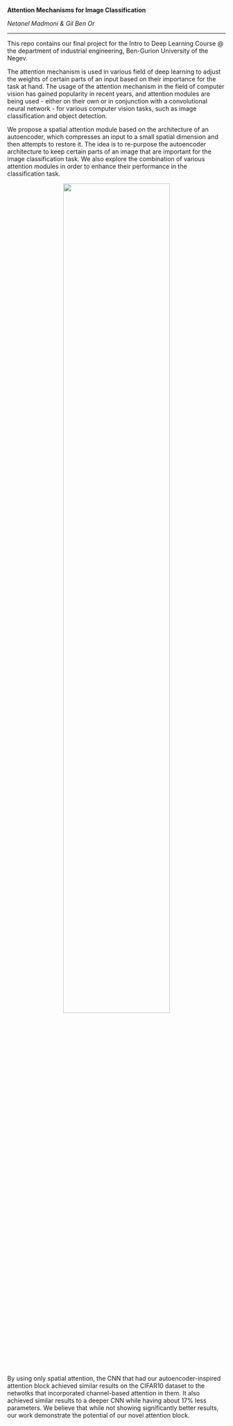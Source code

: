 **Attention Mechanisms for Image Classification**

*Netanel Madmoni & Gil Ben Or*

---

This repo contains our final project for the Intro to Deep Learning Course @ the department of industrial engineering, Ben-Gurion University of the Negev.

The attention mechanism is used in various field of deep learning to adjust the weights of certain parts of an input based on their importance for the task at hand. The usage of the attention mechanism in the field of computer vision has gained popularity in recent years, and attention modules are being used - either on their own or in conjunction with a convolutional neural network -  for various computer vision tasks, such as image classification and object detection.

We propose a spatial attention module based on the architecture of an autoencoder, which compresses an input to a small spatial dimension and then attempts to restore it. The idea is to re-purpose the autoencoder architecture to keep certain parts of an image that are important for the image classification task. We also explore the combination of various attention modules in order to enhance their performance in the classification task.
<p align="center">
<img src="https://github.com/MNetanel/dl_project_cnn_attention/assets/20209534/5d90ddec-14d0-4dcc-8101-15acf0f89a87" width=70%>
</p>

By using only spatial attention, the CNN that had our autoencoder-inspired attention block achieved similar results on the CIFAR10 dataset to the netwotks that incorporated channel-based attention in them. It also achieved similar results to a deeper CNN while having about 17\% less parameters. We believe that while not showing significantly better results, our work demonstrate the potential of our novel attention block.

